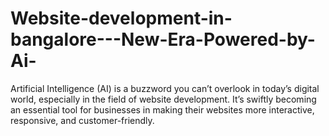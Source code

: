# Website-development-in-bangalore---New-Era-Powered-by-Ai-
Artificial Intelligence (AI) is a buzzword you can’t overlook in today’s digital world, especially in the field of website development. It’s swiftly becoming an essential tool for businesses in making their websites more interactive, responsive, and customer-friendly.
